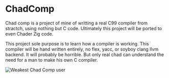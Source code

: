 # ChadComp

Chad comp is a project of mine of writting a real C99 compiler from stractch, using nothing but C code. Ultimately this project will be ported to even Chader Zig code.

This project sole purpose is to learn how a compiler is working. This compiler will be hand written entirely, no flex, yacc, or soyboy clang llvm backend. It will probably be horrible. But only real chad can understand the need for a man to make his own C compiler.

<img src=(https://github.com/pierrelgol/ChadComp/blob/df5573b0ebafe3959db3e98f6aadebac4b2e7892/Chad.jpg)https://github.com/pierrelgol/ChadComp/blob/df5573b0ebafe3959db3e98f6aadebac4b2e7892/Chad.jpg) alt="Weakest Chad Comp user">

